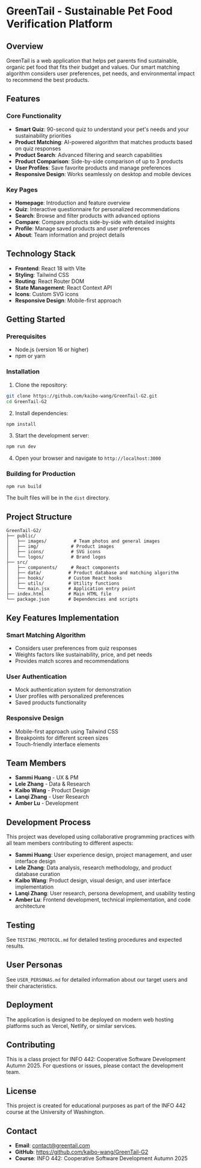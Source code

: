 # GreenTail - Sustainable Pet Food Verification Platform

## Overview

GreenTail is a web application that helps pet parents find sustainable, organic pet food that fits their budget and values. Our smart matching algorithm considers user preferences, pet needs, and environmental impact to recommend the best products.

## Features

### Core Functionality
- **Smart Quiz**: 90-second quiz to understand your pet's needs and your sustainability priorities
- **Product Matching**: AI-powered algorithm that matches products based on quiz responses
- **Product Search**: Advanced filtering and search capabilities
- **Product Comparison**: Side-by-side comparison of up to 3 products
- **User Profiles**: Save favorite products and manage preferences
- **Responsive Design**: Works seamlessly on desktop and mobile devices

### Key Pages
- **Homepage**: Introduction and feature overview
- **Quiz**: Interactive questionnaire for personalized recommendations
- **Search**: Browse and filter products with advanced options
- **Compare**: Compare products side-by-side with detailed insights
- **Profile**: Manage saved products and user preferences
- **About**: Team information and project details

## Technology Stack

- **Frontend**: React 18 with Vite
- **Styling**: Tailwind CSS
- **Routing**: React Router DOM
- **State Management**: React Context API
- **Icons**: Custom SVG icons
- **Responsive Design**: Mobile-first approach

## Getting Started

### Prerequisites
- Node.js (version 16 or higher)
- npm or yarn

### Installation

1. Clone the repository:
```bash
git clone https://github.com/kaibo-wang/GreenTail-G2.git
cd GreenTail-G2
```

2. Install dependencies:
```bash
npm install
```

3. Start the development server:
```bash
npm run dev
```

4. Open your browser and navigate to `http://localhost:3000`

### Building for Production

```bash
npm run build
```

The built files will be in the `dist` directory.

## Project Structure

```
GreenTail-G2/
├── public/
│   ├── images/          # Team photos and general images
│   ├── img/            # Product images
│   ├── icons/          # SVG icons
│   └── logos/          # Brand logos
├── src/
│   ├── components/     # React components
│   ├── data/          # Product database and matching algorithm
│   ├── hooks/         # Custom React hooks
│   ├── utils/         # Utility functions
│   └── main.jsx       # Application entry point
├── index.html         # Main HTML file
└── package.json       # Dependencies and scripts
```

## Key Features Implementation

### Smart Matching Algorithm
- Considers user preferences from quiz responses
- Weights factors like sustainability, price, and pet needs
- Provides match scores and recommendations

### User Authentication
- Mock authentication system for demonstration
- User profiles with personalized preferences
- Saved products functionality

### Responsive Design
- Mobile-first approach using Tailwind CSS
- Breakpoints for different screen sizes
- Touch-friendly interface elements

## Team Members

- **Sammi Huang** - UX & PM
- **Lele Zhang** - Data & Research  
- **Kaibo Wang** - Product Design
- **Lanqi Zhang** - User Research
- **Amber Lu** - Development

## Development Process

This project was developed using collaborative programming practices with all team members contributing to different aspects:

- **Sammi Huang**: User experience design, project management, and user interface design
- **Lele Zhang**: Data analysis, research methodology, and product database curation
- **Kaibo Wang**: Product design, visual design, and user interface implementation
- **Lanqi Zhang**: User research, persona development, and usability testing
- **Amber Lu**: Frontend development, technical implementation, and code architecture

## Testing

See `TESTING_PROTOCOL.md` for detailed testing procedures and expected results.

## User Personas

See `USER_PERSONAS.md` for detailed information about our target users and their characteristics.

## Deployment

The application is designed to be deployed on modern web hosting platforms such as Vercel, Netlify, or similar services.

## Contributing

This is a class project for INFO 442: Cooperative Software Development Autumn 2025. For questions or issues, please contact the development team.

## License

This project is created for educational purposes as part of the INFO 442 course at the University of Washington.

## Contact

- **Email**: contact@greentail.com
- **GitHub**: https://github.com/kaibo-wang/GreenTail-G2
- **Course**: INFO 442: Cooperative Software Development Autumn 2025